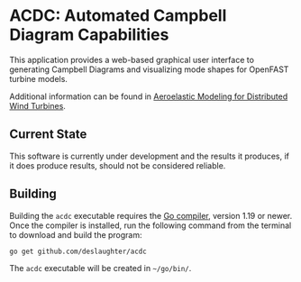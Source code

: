 # ACDC: Automated Campbell Diagram Capabilities

This application provides a web-based graphical user interface to generating Campbell Diagrams and visualizing mode shapes for OpenFAST turbine models.

Additional information can be found in [Aeroelastic Modeling for Distributed Wind Turbines](https://www.nrel.gov/docs/fy22osti/81724.pdf).

## Current State

This software is currently under development and the results it produces, if it does produce results, should not be considered reliable.

## Building

Building the `acdc` executable requires the [Go compiler](https://go.dev/dl/), version 1.19 or newer. Once the compiler is installed, run the following command from the terminal to download and build the program:

`go get github.com/deslaughter/acdc`

The `acdc` executable will be created in `~/go/bin/`.